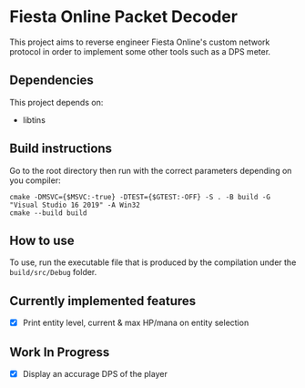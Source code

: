 # Fiesta Online Packet Decoder

This project aims to reverse engineer Fiesta Online's custom network protocol in order to implement some other tools such as a DPS meter.

## Dependencies

This project depends on:
* libtins

## Build instructions

Go to the root directory then run with the correct parameters depending on you compiler:

```
cmake -DMSVC={$MSVC:-true} -DTEST={$GTEST:-OFF} -S . -B build -G "Visual Studio 16 2019" -A Win32
cmake --build build
```

## How to use

To use, run the executable file that is produced by the compilation under the `build/src/Debug` folder.

## Currently implemented features

- [x] Print entity level, current & max HP/mana on entity selection

## Work In Progress

- [x] Display an accurage DPS of the player
